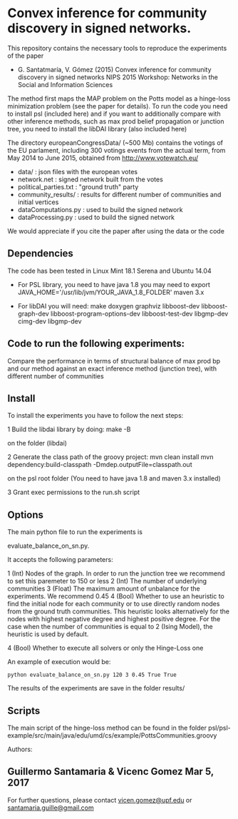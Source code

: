 # Convex inference for community discovery in signed networks. 

This repository contains the necessary tools to reproduce the experiments of
the paper

* G. Santatmaría, V. Gómez (2015)
  Convex inference for community discovery in signed networks
  NIPS 2015 Workshop: Networks in the Social and Information Sciences

The method first maps the MAP problem on the Potts model as a hinge-loss
minimization problem (see the paper for details).  To run the code you need to
install psl (included here) and if you want to additionally compare with other
inference methods, such as max prod belief propagation or junction tree, you
need to install the libDAI library (also included here)

The directory europeanCongressData/ (~500 Mb) contains the votings of the EU
parlament, including 300 votings events from the actual term, from May 2014 to
June 2015, obtained from http://www.votewatch.eu/

- data/ 		: json files with the european votes
- network.net		: signed network built from the votes
- political_parties.txt	: "ground truth" party
- community_results/	: results for different number of communities and
			  initial vertices
- dataComputations.py	: used to build the signed network
- dataProcessing.py	: used to build the signed network

We would appreciate if you cite the paper after using the data or the code

## Dependencies

The code has been tested in Linux Mint 18.1 Serena and Ubuntu 14.04

- For PSL library, you need to have
	java 1.8
	you may need to export JAVA_HOME='/usr/lib/jvm/YOUR_JAVA_1.8_FOLDER'
	maven 3.x

- For libDAI you will need:
	make doxygen graphviz libboost-dev libboost-graph-dev
	libboost-program-options-dev libboost-test-dev libgmp-dev cimg-dev
	libgmp-dev

## Code to run the following experiments:

Compare the performance in terms of structural balance of max prod bp and our
method against an exact inference method (junction tree), with different number
of communities 

## Install 

To install the experiments you have to follow the next steps:

1 Build the libdai library by doing:
	make -B

on the folder (libdai)

2 Generate the class path of the groovy project:
	mvn clean install
	mvn dependency:build-classpath -Dmdep.outputFile=classpath.out

on the psl root folder (You need to have java 1.8 and maven 3.x installed)

3 Grant exec permissions to the run.sh script

## Options

The main python file to run the experiments is

evaluate_balance_on_sn.py.

It accepts the following parameters:

1 (Int) Nodes of the graph. In order to run the junction tree we recommend to
	set this paremeter to 150 or less
2 (Int) The number of underlying communities
3 (Float) The maximum amount of unbalance for the experiments. We recommend 0.45
4 (Bool) Whether to use an heuristic to find the initial node for each
	community or to use directly random nodes from the ground truth communities.
	This heuristic looks alternatively for the nodes with highest negative degree
	and highest positive degree.  For the case when the number of communities is
	equal to 2 (Ising Model), the heuristic is used by default.
	
4 (Bool) Whether to execute all solvers or only the Hinge-Loss one


An example of execution would be:

	python evaluate_balance_on_sn.py 120 3 0.45 True True
        
The results of the experiments are save in the folder results/

## Scripts

The main script of the hinge-loss method can be found in the folder
psl/psl-example/src/main/java/edu/umd/cs/example/PottsCommunities.groovy


Authors:

Guillermo Santamaria & Vicenc Gomez
Mar 5, 2017
-----------------------------------

For further questions, please contact vicen.gomez@upf.edu or santamaria.guille@gmail.com

